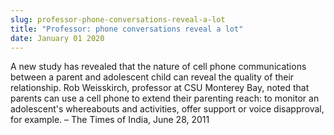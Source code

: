 ```yaml
---
slug: professor-phone-conversations-reveal-a-lot
title: "Professor: phone conversations reveal a lot"
date: January 01 2020
---
```


 
<p>
  A new study has revealed that the nature of cell phone communications between
  a parent and adolescent child can reveal the quality of their relationship.
  Rob Weisskirch, professor at CSU Monterey Bay, noted that parents can use a
  cell phone to extend their parenting reach: to monitor an adolescent's
  whereabouts and activities, offer support or voice disapproval, for example. –
  The Times of India, June 28, 2011
</p>
 
